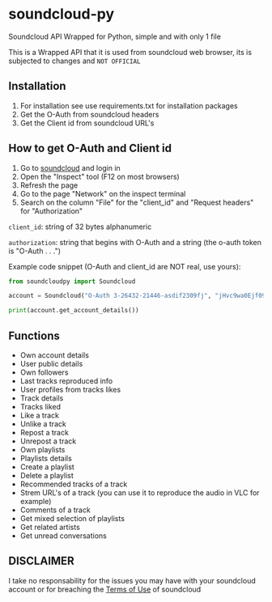 # soundcloud-py

Soundcloud API Wrapped for Python, simple and with only 1 file

This is a Wrapped API that it is used from soundcloud web browser, its is subjected to changes and `NOT OFFICIAL`

## Installation

1. For installation see use requirements.txt for installation packages
2. Get the O-Auth from soundcloud headers
3. Get the Client id from soundcloud URL's

## How to get O-Auth and Client id

1. Go to [soundcloud](https://soundcloud.com) and login in
2. Open the "Inspect" tool (F12 on most browsers)
3. Refresh the page
4. Go to the page "Network" on the inspect terminal
5. Search on the column "File" for the "client_id" and "Request headers" for "Authorization"

`client_id`: string of 32 bytes alphanumeric

`authorization`: string that begins with O-Auth and a string (the o-auth token is "O-Auth . . .")

Example code snippet (O-Auth and client_id are NOT real, use yours):

```python
from soundcloudpy import Soundcloud

account = Soundcloud("O-Auth 3-26432-21446-asdif2309fj", "jHvc9wa0Ejf092wj3f3920w3F920as02")

print(account.get_account_details())
```


## Functions

* Own account details
* User public details
* Own followers
* Last tracks reproduced info
* User profiles from tracks likes
* Track details
* Tracks liked
* Like a track
* Unlike a track
* Repost a track
* Unrepost a track
* Own playlists
* Playlists details
* Create a playlist
* Delete a playlist
* Recommended tracks of a track
* Strem URL's of a track (you can use it to reproduce the audio in VLC for example)
* Comments of a track
* Get mixed selection of playlists
* Get related artists
* Get unread conversations

## DISCLAIMER

I take no responsability for the issues you may have with your soundcloud account or for breaching the [Terms of Use](https://developers.soundcloud.com/docs/api/terms-of-use) of soundcloud
